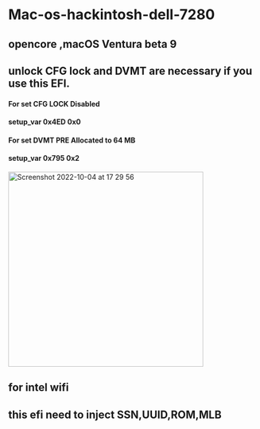 # Mac-os-hackintosh-dell-7280
## opencore ,macOS Ventura beta 9
## unlock CFG lock and DVMT are necessary if you use this EFI.
#### For set CFG LOCK Disabled
#### setup_var 0x4ED 0x0

#### For set DVMT PRE Allocated to 64 MB
####  setup_var 0x795 0x2


<img width="392" alt="Screenshot 2022-10-04 at 17 29 56" src="https://user-images.githubusercontent.com/52024444/193862158-7a3e44b8-56b4-40bf-81d5-2774ad8ce3c9.png">

## for intel wifi

## this efi need to inject SSN,UUID,ROM,MLB
